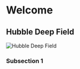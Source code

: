 # Welcome

## Hubble Deep Field

![Hubble Deep Field](https://science.nasa.gov/wp-content/uploads/2023/04/hubble_ultradeepfield_0-jpg.webp)

### Subsection 1
